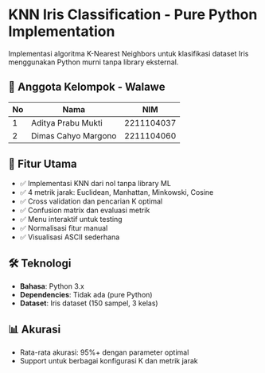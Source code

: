 # KNN Iris Classification - Pure Python Implementation

Implementasi algoritma K-Nearest Neighbors untuk klasifikasi dataset Iris menggunakan Python murni tanpa library eksternal.

## 👥 Anggota Kelompok - Walawe

| No | Nama                     | NIM         |
|----|--------------------------|-------------|
| 1  | Aditya Prabu Mukti       | 2211104037  |
| 2  | Dimas Cahyo Margono      | 2211104060  |

## 🎯 Fitur Utama
- ✅ Implementasi KNN dari nol tanpa library ML
- ✅ 4 metrik jarak: Euclidean, Manhattan, Minkowski, Cosine  
- ✅ Cross validation dan pencarian K optimal
- ✅ Confusion matrix dan evaluasi metrik
- ✅ Menu interaktif untuk testing
- ✅ Normalisasi fitur manual
- ✅ Visualisasi ASCII sederhana

## 🛠️ Teknologi
- **Bahasa**: Python 3.x
- **Dependencies**: Tidak ada (pure Python)
- **Dataset**: Iris dataset (150 sampel, 3 kelas)

## 📊 Akurasi
- Rata-rata akurasi: 95%+ dengan parameter optimal
- Support untuk berbagai konfigurasi K dan metrik jarak
